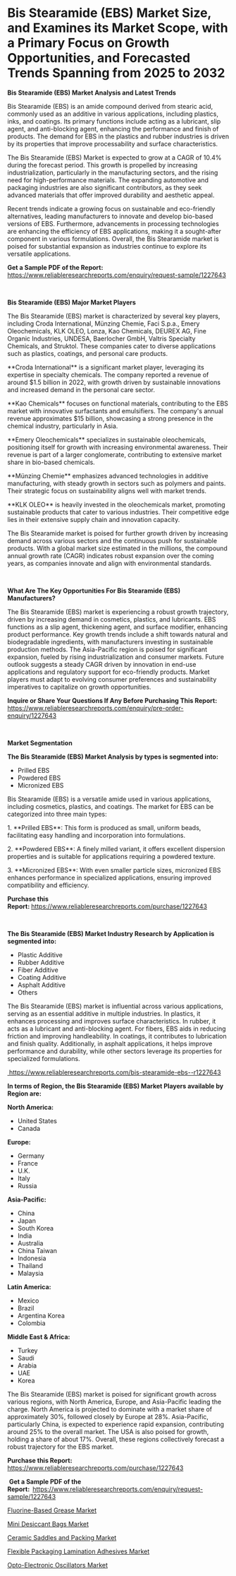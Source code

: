 <p><h1>Bis Stearamide (EBS) Market Size, and Examines its Market Scope, with a Primary Focus on Growth Opportunities, and Forecasted Trends Spanning from 2025 to 2032</h1></p><p><strong>Bis Stearamide (EBS) Market Analysis and Latest Trends</strong></p>
<p><p>Bis Stearamide (EBS) is an amide compound derived from stearic acid, commonly used as an additive in various applications, including plastics, inks, and coatings. Its primary functions include acting as a lubricant, slip agent, and anti-blocking agent, enhancing the performance and finish of products. The demand for EBS in the plastics and rubber industries is driven by its properties that improve processability and surface characteristics.</p><p>The Bis Stearamide (EBS) Market is expected to grow at a CAGR of 10.4% during the forecast period. This growth is propelled by increasing industrialization, particularly in the manufacturing sectors, and the rising need for high-performance materials. The expanding automotive and packaging industries are also significant contributors, as they seek advanced materials that offer improved durability and aesthetic appeal.</p><p>Recent trends indicate a growing focus on sustainable and eco-friendly alternatives, leading manufacturers to innovate and develop bio-based versions of EBS. Furthermore, advancements in processing technologies are enhancing the efficiency of EBS applications, making it a sought-after component in various formulations. Overall, the Bis Stearamide market is poised for substantial expansion as industries continue to explore its versatile applications.</p></p>
<p><strong>Get a Sample PDF of the Report:&nbsp;</strong> <a href="https://www.reliableresearchreports.com/enquiry/request-sample/1227643?utm_campaign=37&utm_medium=2&utm_source=Github&utm_content=ia&utm_term=02022025&utm_id=bis-stearamide-ebs">https://www.reliableresearchreports.com/enquiry/request-sample/1227643</a></p>
<p>&nbsp;</p>
<p><strong>Bis Stearamide (EBS) Major Market Players</strong></p>
<p><p>The Bis Stearamide (EBS) market is characterized by several key players, including Croda International, Münzing Chemie, Faci S.p.a., Emery Oleochemicals, KLK OLEO, Lonza, Kao Chemicals, DEUREX AG, Fine Organic Industries, UNDESA, Baerlocher GmbH, Valtris Specialty Chemicals, and Struktol. These companies cater to diverse applications such as plastics, coatings, and personal care products.</p><p>**Croda International** is a significant market player, leveraging its expertise in specialty chemicals. The company reported a revenue of around $1.5 billion in 2022, with growth driven by sustainable innovations and increased demand in the personal care sector. </p><p>**Kao Chemicals** focuses on functional materials, contributing to the EBS market with innovative surfactants and emulsifiers. The company's annual revenue approximates $15 billion, showcasing a strong presence in the chemical industry, particularly in Asia.</p><p>**Emery Oleochemicals** specializes in sustainable oleochemicals, positioning itself for growth with increasing environmental awareness. Their revenue is part of a larger conglomerate, contributing to extensive market share in bio-based chemicals.</p><p>**Münzing Chemie** emphasizes advanced technologies in additive manufacturing, with steady growth in sectors such as polymers and paints. Their strategic focus on sustainability aligns well with market trends.</p><p>**KLK OLEO** is heavily invested in the oleochemicals market, promoting sustainable products that cater to various industries. Their competitive edge lies in their extensive supply chain and innovation capacity.</p><p>The Bis Stearamide market is poised for further growth driven by increasing demand across various sectors and the continuous push for sustainable products. With a global market size estimated in the millions, the compound annual growth rate (CAGR) indicates robust expansion over the coming years, as companies innovate and align with environmental standards.</p></p>
<p>&nbsp;</p>
<p><strong>What Are The Key Opportunities For Bis Stearamide (EBS) Manufacturers?</strong></p>
<p><p>The Bis Stearamide (EBS) market is experiencing a robust growth trajectory, driven by increasing demand in cosmetics, plastics, and lubricants. EBS functions as a slip agent, thickening agent, and surface modifier, enhancing product performance. Key growth trends include a shift towards natural and biodegradable ingredients, with manufacturers investing in sustainable production methods. The Asia-Pacific region is poised for significant expansion, fueled by rising industrialization and consumer markets. Future outlook suggests a steady CAGR driven by innovation in end-use applications and regulatory support for eco-friendly products. Market players must adapt to evolving consumer preferences and sustainability imperatives to capitalize on growth opportunities.</p></p>
<p><strong>Inquire or Share Your Questions If Any Before Purchasing This Report:</strong> <a href="https://www.reliableresearchreports.com/enquiry/pre-order-enquiry/1227643?utm_campaign=37&utm_medium=2&utm_source=Github&utm_content=ia&utm_term=02022025&utm_id=bis-stearamide-ebs">https://www.reliableresearchreports.com/enquiry/pre-order-enquiry/1227643</a></p>
<p>&nbsp;</p>
<p><strong>Market Segmentation</strong></p>
<p><strong>The Bis Stearamide (EBS) Market Analysis by types is segmented into:</strong></p>
<p><ul><li>Prilled EBS</li><li>Powdered EBS</li><li>Micronized EBS</li></ul></p>
<p><p>Bis Stearamide (EBS) is a versatile amide used in various applications, including cosmetics, plastics, and coatings. The market for EBS can be categorized into three main types: </p><p>1. **Prilled EBS**: This form is produced as small, uniform beads, facilitating easy handling and incorporation into formulations. </p><p>2. **Powdered EBS**: A finely milled variant, it offers excellent dispersion properties and is suitable for applications requiring a powdered texture. </p><p>3. **Micronized EBS**: With even smaller particle sizes, micronized EBS enhances performance in specialized applications, ensuring improved compatibility and efficiency.</p></p>
<p><strong>Purchase this Report:&nbsp;</strong><a href="https://www.reliableresearchreports.com/purchase/1227643?utm_campaign=37&utm_medium=2&utm_source=Github&utm_content=ia&utm_term=02022025&utm_id=bis-stearamide-ebs">https://www.reliableresearchreports.com/purchase/1227643</a></p>
<p>&nbsp;</p>
<p><strong>The Bis Stearamide (EBS) Market Industry Research by Application is segmented into:</strong></p>
<p><ul><li>Plastic Additive</li><li>Rubber Additive</li><li>Fiber Additive</li><li>Coating Additive</li><li>Asphalt Additive</li><li>Others</li></ul></p>
<p><p>The Bis Stearamide (EBS) market is influential across various applications, serving as an essential additive in multiple industries. In plastics, it enhances processing and improves surface characteristics. In rubber, it acts as a lubricant and anti-blocking agent. For fibers, EBS aids in reducing friction and improving handleability. In coatings, it contributes to lubrication and finish quality. Additionally, in asphalt applications, it helps improve performance and durability, while other sectors leverage its properties for specialized formulations.</p></p>
<p><a href="https://www.reliableresearchreports.com/bis-stearamide-ebs--r1227643?utm_campaign=37&utm_medium=2&utm_source=Github&utm_content=ia&utm_term=02022025&utm_id=bis-stearamide-ebs">&nbsp;https://www.reliableresearchreports.com/bis-stearamide-ebs--r1227643</a></p>
<p><strong>In terms of Region, the Bis Stearamide (EBS) Market Players available by Region are:</strong></p>
<p>
    <p> <strong> North America: </strong>
        <ul>
            <li>United States</li>
            <li>Canada</li>
        </ul>
        </p> 
    <p> <strong> Europe: </strong>
        <ul>
            <li>Germany</li>
            <li>France</li>
            <li>U.K.</li>
            <li>Italy</li>
            <li>Russia</li>
        </ul>
        </p> 
    <p> <strong> Asia-Pacific: </strong>
        <ul>
            <li>China</li>
            <li>Japan</li>
            <li>South Korea</li>
            <li>India</li>
            <li>Australia</li>
            <li>China Taiwan</li>
            <li>Indonesia</li>
            <li>Thailand</li>
            <li>Malaysia</li>
        </ul>
        </p> 
    <p> <strong> Latin America: </strong>
        <ul>
            <li>Mexico</li>
            <li>Brazil</li>
            <li>Argentina Korea</li>
            <li>Colombia</li>
        </ul>
        </p> 
    <p> <strong> Middle East & Africa: </strong>
        <ul>
            <li>Turkey</li>
            <li>Saudi</li>
            <li>Arabia</li>
            <li>UAE</li>
            <li>Korea</li>
        </ul>
    </p>
    </p>
<p><p>The Bis Stearamide (EBS) market is poised for significant growth across various regions, with North America, Europe, and Asia-Pacific leading the charge. North America is projected to dominate with a market share of approximately 30%, followed closely by Europe at 28%. Asia-Pacific, particularly China, is expected to experience rapid expansion, contributing around 25% to the overall market. The USA is also poised for growth, holding a share of about 17%. Overall, these regions collectively forecast a robust trajectory for the EBS market.</p></p>
<p><strong>Purchase this Report: </strong><a href="https://www.reliableresearchreports.com/purchase/1227643?utm_campaign=37&utm_medium=2&utm_source=Github&utm_content=ia&utm_term=02022025&utm_id=bis-stearamide-ebs">https://www.reliableresearchreports.com/purchase/1227643</a></p>
<p>&nbsp;<strong>Get a Sample PDF of the Report:&nbsp;&nbsp;</strong><a href="https://www.reliableresearchreports.com/enquiry/request-sample/1227643?utm_campaign=37&utm_medium=2&utm_source=Github&utm_content=ia&utm_term=02022025&utm_id=bis-stearamide-ebs">https://www.reliableresearchreports.com/enquiry/request-sample/1227643</a></p>
<p><strong></strong></p>
<p><p><a href="https://github.com/ramraomeyie/Market-Research-Report-List-1/blob/main/fluorine-based-grease-market.md?utm_campaign=37&utm_medium=2&utm_source=Github&utm_content=ia&utm_term=02022025&utm_id=bis-stearamide-ebs">Fluorine-Based Grease Market</a></p><p><a href="https://github.com/maclarensidney/Market-Research-Report-List-1/blob/main/mini-desiccant-bags-market.md?utm_campaign=37&utm_medium=2&utm_source=Github&utm_content=ia&utm_term=02022025&utm_id=bis-stearamide-ebs">Mini Desiccant Bags Market</a></p><p><a href="https://github.com/vitrilaoire/Market-Research-Report-List-1/blob/main/ceramic-saddles-and-packing-market.md?utm_campaign=37&utm_medium=2&utm_source=Github&utm_content=ia&utm_term=02022025&utm_id=bis-stearamide-ebs">Ceramic Saddles and Packing Market</a></p><p><a href="https://github.com/nabadeneme/Market-Research-Report-List-1/blob/main/flexible-packaging-lamination-adhesives-market.md?utm_campaign=37&utm_medium=2&utm_source=Github&utm_content=ia&utm_term=02022025&utm_id=bis-stearamide-ebs">Flexible Packaging Lamination Adhesives Market</a></p><p><a href="https://github.com/ovtkosle/Market-Research-Report-List-1/blob/main/opto-electronic-oscillators-market.md?utm_campaign=37&utm_medium=2&utm_source=Github&utm_content=ia&utm_term=02022025&utm_id=bis-stearamide-ebs">Opto-Electronic Oscillators Market</a></p></p>